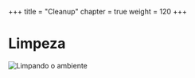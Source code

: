 +++
title = "Cleanup"
chapter = true
weight = 120
+++

# Limpeza
![Limpando o ambiente](/images/cleanup.svg)